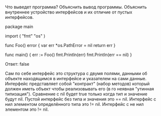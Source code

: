 Что выведет программа? Объяснить вывод программы. Объяснить внутреннее устройство интерфейсов и их отличие от пустых интерфейсов.

package main

import ( "fmt" "os" )

func Foo() error { var err *os.PathError = nil return err }

func main() { err := Foo() fmt.Println(err) fmt.Println(err == nil) }

Ответ: false

Сам по себе интерфейс это структура с двумя полями, данными об объекте находящимся в интерфейсе и указателем на сами данные. Интерфейс представляет собой "контракт" (набор методов) который должен иметь объект чтобы реализовывать его (в го неявная "утинная типизация"). Сравнение с nil будет true только когда тип и значение будут nil. Пустой интерфейс без типа и значения это == nil. Интерфейс с нил элементом определённого типа это != nil. Интерфейс с не нил элементом это != nil.